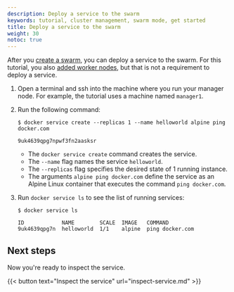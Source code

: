 ```yaml
---
description: Deploy a service to the swarm
keywords: tutorial, cluster management, swarm mode, get started
title: Deploy a service to the swarm
weight: 30
notoc: true
---
```


After you [create a swarm](create-swarm.md), you can deploy a service to the
swarm. For this tutorial, you also [added worker nodes](add-nodes.md), but that
is not a requirement to deploy a service.

1.  Open a terminal and ssh into the machine where you run your manager node.
    For example, the tutorial uses a machine named `manager1`.

2.  Run the following command:

    ```console
    $ docker service create --replicas 1 --name helloworld alpine ping docker.com

    9uk4639qpg7npwf3fn2aasksr
    ```

    * The `docker service create` command creates the service.
    * The `--name` flag names the service `helloworld`.
    * The `--replicas` flag specifies the desired state of 1 running instance.
    * The arguments `alpine ping docker.com` define the service as an Alpine
    Linux container that executes the command `ping docker.com`.

3.  Run `docker service ls` to see the list of running services:

    ```console
    $ docker service ls

    ID            NAME        SCALE  IMAGE   COMMAND
    9uk4639qpg7n  helloworld  1/1    alpine  ping docker.com
    ```

## Next steps

Now you're ready to inspect the service.

{{< button text="Inspect the service" url="inspect-service.md" >}}
